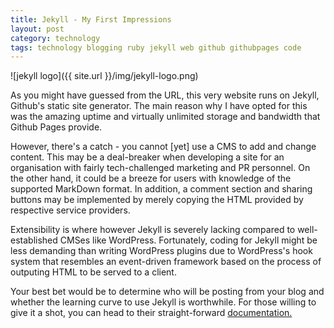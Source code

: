 ```yaml
---
title: Jekyll - My First Impressions
layout: post
category: technology
tags: technology blogging ruby jekyll web github githubpages code
---
```


![jekyll logo]({{ site.url }}/img/jekyll-logo.png)

As you might have guessed from the URL, this very website runs on Jekyll, Github's static 
site generator. The main reason why I have opted for this was the amazing uptime and 
virtually unlimited storage and bandwidth that Github Pages provide.

However, there's a catch - you cannot [yet] use a CMS to add and change content. This may 
be a deal-breaker when developing a site for an organisation with fairly tech-challenged 
marketing and PR personnel. On the other hand, it could be a breeze for users with 
knowledge of the supported MarkDown format. In addition, a comment section and sharing 
buttons may be implemented by merely copying the HTML provided by respective service 
providers.

Extensibility is where however Jekyll is severely lacking compared to well-established 
CMSes like WordPress. Fortunately, coding for Jekyll might be less demanding than 
writing WordPress plugins due to WordPress's hook system that resembles an event-driven 
framework based on the process of outputing HTML to be served to a client.

Your best bet would be to determine who will be posting from your blog and whether the 
learning curve to use Jekyll is worthwhile. For those willing to give it a shot, you can 
head to their straight-forward [documentation.](https://jekyllrb.com/docs/home/)
